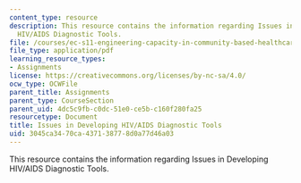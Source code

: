 ```yaml
---
content_type: resource
description: This resource contains the information regarding Issues in Developing
  HIV/AIDS Diagnostic Tools.
file: /courses/ec-s11-engineering-capacity-in-community-based-healthcare-fall-2005/3045ca3470ca437138778d0a77d46a03_MITEC_S11F05_hw2_b.pdf
file_type: application/pdf
learning_resource_types:
- Assignments
license: https://creativecommons.org/licenses/by-nc-sa/4.0/
ocw_type: OCWFile
parent_title: Assignments
parent_type: CourseSection
parent_uid: 4dc5c9fb-c0dc-51e0-ce5b-c160f280fa25
resourcetype: Document
title: Issues in Developing HIV/AIDS Diagnostic Tools
uid: 3045ca34-70ca-4371-3877-8d0a77d46a03
---
```

This resource contains the information regarding Issues in Developing HIV/AIDS Diagnostic Tools.